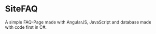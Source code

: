 # SiteFAQ
A simple FAQ-Page made with AngularJS, JavaScript and database made with code first in C#.
